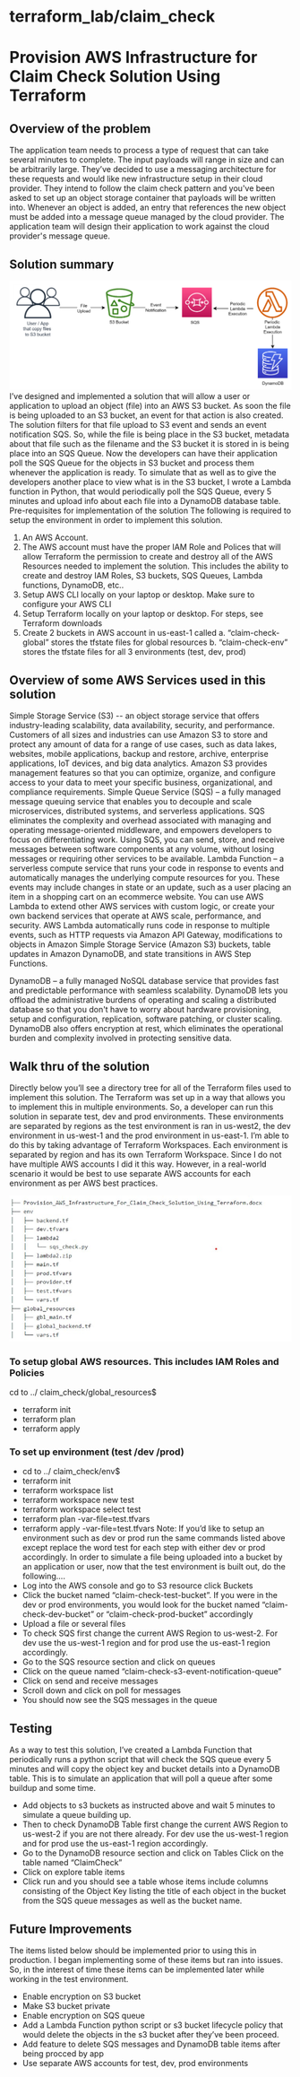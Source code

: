 # terraform_lab/claim_check


# Provision AWS Infrastructure for Claim Check Solution Using Terraform

## Overview of the problem 
The application team needs to process a type of request that can take several minutes to complete. The input payloads will range in size and can be arbitrarily large. They’ve decided to use a messaging architecture for these requests and would like new infrastructure setup in their cloud provider. They intend to follow the claim check pattern and you've been asked to set up an object storage container that payloads will be written into. Whenever an object is added, an entry that references the new object must be added into a message queue managed by the cloud provider. The application team will design their application to work against the cloud provider's message queue.

## Solution summary

![](https://github.com/apprek/terraform_lab/blob/master/claim_check/claimcheckdwg.png)
I’ve designed and implemented a solution that will allow a user or application to upload an object (file) into an AWS S3 bucket.  As soon the file is being uploaded to an S3 bucket, an event for that action is also created. The solution filters for that file upload to S3 event and sends an event notification SQS. So, while the file is being place in the S3 bucket, metadata about that file such as the filename and the S3 bucket it is stored in is being place into an SQS Queue. Now the developers can have their application poll the SQS Queue for the objects in S3 bucket and process them whenever the application is ready. To simulate that as well as to give the developers another place to view what is in the S3 bucket, I wrote a Lambda function in Python, that would periodically poll the SQS Queue, every 5 minutes and upload info about each file into a DynamoDB database table.
Pre-requisites for implementation of the solution
The following is required to setup the environment in order to implement this solution.
1.	An AWS Account.
2.	The AWS account must have the proper IAM Role and Polices that will allow Terraform the permission to create and destroy all of the AWS Resources needed to implement the solution. This includes the ability to create and destroy IAM Roles, S3 buckets, SQS Queues, Lambda functions, DynamoDB, etc..
3.	Setup AWS CLI locally on your laptop or desktop. Make sure to configure your AWS CLI
4.	Setup Terraform locally on your laptop or desktop.  For steps, see Terraform downloads
5.	Create 2 buckets in AWS account in us-east-1 called
a.	“claim-check-global” stores the tfstate files for global resources
b.	“claim-check-env” stores the tfstate files for all 3 environments (test, dev, prod)

## Overview of some AWS Services used in this solution
Simple Storage Service (S3) --  an object storage service that offers industry-leading scalability, data availability, security, and performance. Customers of all sizes and industries can use Amazon S3 to store and protect any amount of data for a range of use cases, such as data lakes, websites, mobile applications, backup and restore, archive, enterprise applications, IoT devices, and big data analytics. Amazon S3 provides management features so that you can optimize, organize, and configure access to your data to meet your specific business, organizational, and compliance requirements.
Simple Queue Service (SQS) – a fully managed message queuing service that enables you to decouple and scale microservices, distributed systems, and serverless applications. SQS eliminates the complexity and overhead associated with managing and operating message-oriented middleware, and empowers developers to focus on differentiating work. Using SQS, you can send, store, and receive messages between software components at any volume, without losing messages or requiring other services to be available.
Lambda Function – a serverless compute service that runs your code in response to events and automatically manages the underlying compute resources for you. These events may include changes in state or an update, such as a user placing an item in a shopping cart on an ecommerce website. You can use AWS Lambda to extend other AWS services with custom logic, or create your own backend services that operate at AWS scale, performance, and security. AWS Lambda automatically runs code in response to multiple events, such as HTTP requests via Amazon API Gateway, modifications to objects in Amazon Simple Storage Service (Amazon S3) buckets, table updates in Amazon DynamoDB, and state transitions in AWS Step Functions.

DynamoDB –  a fully managed NoSQL database service that provides fast and predictable performance with seamless scalability. DynamoDB lets you offload the administrative burdens of operating and scaling a distributed database so that you don't have to worry about hardware provisioning, setup and configuration, replication, software patching, or cluster scaling. DynamoDB also offers encryption at rest, which eliminates the operational burden and complexity involved in protecting sensitive data.

## Walk thru of the solution
Directly below you’ll see a directory tree for all of the Terraform files used to implement this solution. The Terraform was set up in a way that allows you to implement this in multiple environments. So, a developer can run this solution in separate test, dev and prod environments. These environments are separated by regions as the test environment is ran in us-west2, the dev environment in us-west-1 and the prod environment in us-east-1. I’m able to do this by taking advantage of Terraform Workspaces. Each environment is separated by region and has its own Terraform Workspace. Since I do not have multiple AWS accounts I did it this way. However, in a real-world scenario it would be best to use separate AWS accounts for each environment as per AWS best practices. 

![](https://github.com/apprek/terraform_lab/blob/master/claim_check/claim_check_tree.jpg)

### To setup global AWS resources. This includes IAM Roles and Policies 
cd to ../ claim_check/global_resources$
- terraform init
- terraform plan 
- terraform apply

### To set up environment (test /dev /prod)
-	cd to ../ claim_check/env$
-	terraform init
-	terraform workspace list
-	terraform workspace new test
-	terraform workspace select test
-	terraform plan -var-file=test.tfvars
-	terraform apply -var-file=test.tfvars
Note: If you’d like to setup an environment such as dev or prod run the same commands listed above except replace the word test for each step with either dev or prod accordingly. 
In order to simulate a file being uploaded into a bucket by an application or user, now that the test environment is built out, do the following….
-	Log into the AWS console and go to S3 resource click Buckets
-	Click the bucket named “claim-check-test-bucket”. If you were in the dev or prod environments, you would look for the bucket named “claim-check-dev-bucket” or “claim-check-prod-bucket” accordingly
-	Upload a file or several files
-	To check SQS first change the current AWS Region to us-west-2. For dev use the us-west-1 region and for prod use the us-east-1 region accordingly.
-	Go to the SQS resource section and click on queues
-	Click on the queue named “claim-check-s3-event-notification-queue”
-	Click on send and receive messages
-	Scroll down and click on poll for messages
-	You should now see the SQS messages in the queue

 
 

## Testing
As a way to test this solution, I’ve created a Lambda Function that periodically runs a python script that will check the SQS queue every 5 minutes and will copy the object key and bucket details into a DynamoDB table.  This is to simulate an application that will poll a queue after some buildup and some time.
-	Add objects to s3 buckets as instructed above and wait 5 minutes to simulate a queue building up. 
-	Then to check DynamoDB Table first change the current AWS Region to us-west-2 if you are not there already. For dev use the us-west-1 region and for prod use the us-east-1 region accordingly.
-	Go to the DynamoDB resource section and click on Tables
Click on the table named “ClaimCheck”
-	Click on explore table items
-	Click run and you should see a table whose items include columns consisting of the Object Key listing the title of each object in the bucket from the SQS queue messages as well as the bucket name.

 

## Future Improvements
The items listed below should be implemented prior to using this in production. I began implementing some of these items but ran into issues. So, in the interest of time these items can be implemented later while working in the test environment.  
-	Enable encryption on S3 bucket 
-	Make S3 bucket private
-	Enable encryption on SQS queue
-	Add a Lambda Function python script or s3 bucket lifecycle policy that would delete the objects in the s3 bucket after they’ve been proceed.
-	Add feature to delete SQS messages and DynamoDB table items after being procced by app
-	Use separate AWS accounts for test, dev, prod environments


